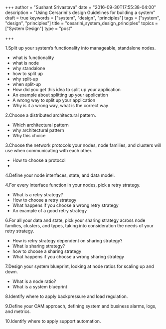 +++
author = "Sushant Srivastava"
date = "2016-09-30T17:55:38-04:00"
description = "Using Cersarini's design Guidelines for building a system"
draft = true
keywords = ["system", "design", "principles"]
tags = ["system", "design", "principles"]
title = "cesarini_system_design_principles"
topics = ["System Design"]
type = "post"

+++

1.Split up your system’s functionality into manageable, standalone nodes.
* what is functionality
* what is node
* why standalone
* how to split up
* why split-up
* when split-up
* How did you get this idea to split up your application
* An example about splitting up your application
* A wrong way to split up your application
* Why is it a wrong way, what is the correct way

2.Choose a distributed architectural pattern.
* Which architectural pattern
* why architectural pattern
* Why this choice

3.Choose the network protocols your nodes, node families, and clusters will use when communicating with each other.
* How to choose a protocol
*

4.Define your node interfaces, state, and data model.

4.For every interface function in your nodes, pick a retry strategy.
* What is a retry strategy?
* How to choose a retry strategy
* What happens if you choose a wrong retry strategy
* An example of a good retry strategy

6.For all your data and state, pick your sharing strategy across node families, clusters, and types, taking into consideration the needs of your retry strategy.
* How is retry strategy dependent on sharing strategy?
* What is sharing strategy?
* how to choose a sharing strategy
* What happens if you choose a wrong sharing strategy

7.Design your system blueprint, looking at node ratios for scaling up and down.
* What is a node ratio?
* What is a system blueprint

8.Identify where to apply backpressure and load regulation.

9.Define your OAM approach, defining system and business alarms, logs, and metrics.

10.Identify where to apply support automation.
